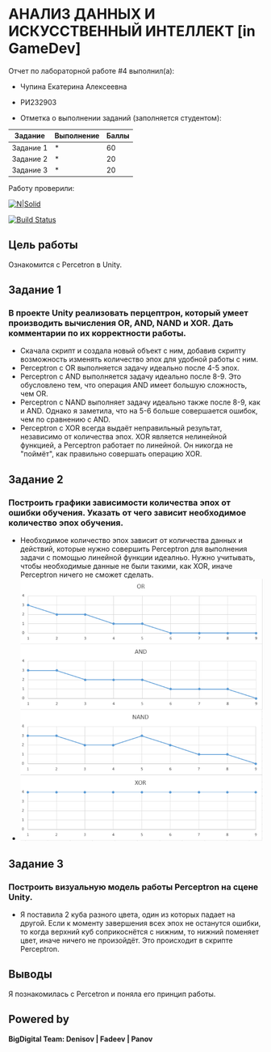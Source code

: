 # АНАЛИЗ ДАННЫХ И ИСКУССТВЕННЫЙ ИНТЕЛЛЕКТ [in GameDev]
Отчет по лабораторной работе #4 выполнил(а):
- Чупина Екатерина Алексеевна
- РИ232903

- Отметка о выполнении заданий (заполняется студентом):

| Задание | Выполнение | Баллы |
| ------ | ------ | ------ |
| Задание 1 | * | 60 |
| Задание 2 | * | 20 |
| Задание 3 | * | 20 |

Работу проверили:

[![N|Solid](https://cldup.com/dTxpPi9lDf.thumb.png)](https://nodesource.com/products/nsolid)

[![Build Status](https://travis-ci.org/joemccann/dillinger.svg?branch=master)](https://travis-ci.org/joemccann/dillinger)


## Цель работы
Ознакомится с Percetron в Unity.

## Задание 1
### В проекте Unity реализовать перцептрон, который умеет производить вычисления OR, AND, NAND и XOR. Дать комментарии по их корректности работы.
- Скачала скрипт и создала новый объект с ним, добавив скрипту возможность изменять количество эпох для удобной работы с ним.
- Perceptron c OR выполняется задачу идеально после 4-5 эпох.
- Perceptron с AND выполняется задачу идеально после 8-9. Это обусловлено тем, что операция AND имеет большую сложность, чем OR.
- Perceptron с NAND выполняет задачу идеально также после 8-9, как и AND. Однако я заметила, что на 5-6 больше совершается ошибок, чем по сравнению с AND.
- Perceptron с XOR всегда выдаёт неправильный результат, независимо от количества эпох. XOR является нелинейной функцией, а Perceptron работает по линейной. Он никогда не "поймёт", как правильно совершать операцию XOR.

## Задание 2
### Построить графики зависимости количества эпох от ошибки обучения. Указать от чего зависит необходимое количество эпох обучения.

- Необходимое количество эпох зависит от количества данных и действий, которые нужно совершить Perceptron для выполнения задачи с помощью линейной функции идеалньо. Нужно учитывать, чтобы необходимые данные не были такими, как XOR, иначе Perceptron ничего не сможет сделать.
- ![Графики операций](операции.png) 

## Задание 3
###  Построить визуальную модель работы Perceptron на сцене Unity.

- Я поставила 2 куба разного цвета, один из которых падает на другой. Если к моменту завершения всех эпох не останутся ошибки, то когда верхний куб соприкоснётся с нижним, то нижний поменяет цвет, иначе ничего не произойдёт. Это происходит в скрипте Perceptron.

## Выводы

Я познакомилась с Percetron и поняла его принцип работы.

## Powered by

**BigDigital Team: Denisov | Fadeev | Panov**
